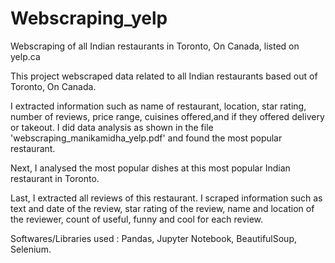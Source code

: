 # Webscraping_yelp
Webscraping of all Indian restaurants in Toronto, On Canada, listed on yelp.ca


This project webscraped data related to all Indian restaurants based out of Toronto, On Canada.

I extracted information such as name of restaurant, location, star rating, number of reviews, price range, cuisines offered,and if they offered delivery or takeout. I did data analysis as shown in the file 'webscraping_manikamidha_yelp.pdf' and found the most popular restaurant.

Next, I analysed the most popular dishes at this most popular Indian restaurant in Toronto.

Last, I extracted all reviews of this restaurant. I scraped information such as text and date of the review, star rating of the review, name and location of the reviewer, count of useful, funny and cool for each review.

Softwares/Libraries used : Pandas, Jupyter Notebook, BeautifulSoup, Selenium.
